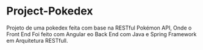 # Project-Pokedex
Projeto de uma pokedex feita com base na RESTful Pokémon API, Onde o Front End Foi feito com Angular eo Back End com Java e Spring Framework em Arquitetura RESTfull.
